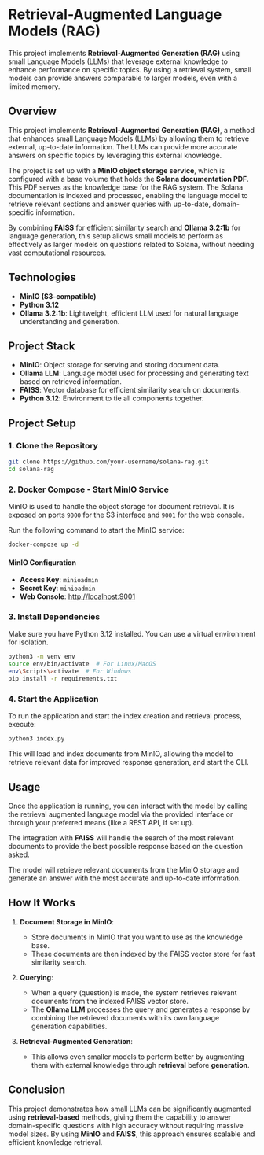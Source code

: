 # Retrieval-Augmented Language Models (RAG)

This project implements **Retrieval-Augmented Generation (RAG)** using small Language Models (LLMs) that leverage external knowledge to enhance performance on specific topics. By using a retrieval system, small models can provide answers comparable to larger models, even with a limited memory.

## Overview

This project implements **Retrieval-Augmented Generation (RAG)**, a method that enhances small Language Models (LLMs) by allowing them to retrieve external, up-to-date information. The LLMs can provide more accurate answers on specific topics by leveraging this external knowledge.

The project is set up with a **MinIO object storage service**, which is configured with a base volume that holds the **Solana documentation PDF**. This PDF serves as the knowledge base for the RAG system. The Solana documentation is indexed and processed, enabling the language model to retrieve relevant sections and answer queries with up-to-date, domain-specific information.

By combining **FAISS** for efficient similarity search and **Ollama 3.2:1b** for language generation, this setup allows small models to perform as effectively as larger models on questions related to Solana, without needing vast computational resources.

## Technologies

- **MinIO (S3-compatible)**
- **Python 3.12**
- **Ollama 3.2:1b**: Lightweight, efficient LLM used for natural language understanding and generation.

## Project Stack

- **MinIO**: Object storage for serving and storing document data.
- **Ollama LLM**: Language model used for processing and generating text based on retrieved information.
- **FAISS**: Vector database for efficient similarity search on documents.
- **Python 3.12**: Environment to tie all components together.

## Project Setup

### 1. Clone the Repository

```bash
git clone https://github.com/your-username/solana-rag.git
cd solana-rag
```

### 2. Docker Compose - Start MinIO Service

MinIO is used to handle the object storage for document retrieval. It is exposed on ports `9000` for the S3 interface and `9001` for the web console.

Run the following command to start the MinIO service:

```bash
docker-compose up -d
```

#### MinIO Configuration

- **Access Key**: `minioadmin`
- **Secret Key**: `minioadmin`
- **Web Console**: [http://localhost:9001](http://localhost:9001)

### 3. Install Dependencies

Make sure you have Python 3.12 installed. You can use a virtual environment for isolation.

```bash
python3 -m venv env
source env/bin/activate  # For Linux/MacOS
env\Scripts\activate  # For Windows
pip install -r requirements.txt
```

### 4. Start the Application

To run the application and start the index creation and retrieval process, execute:

```bash
python3 index.py
```

This will load and index documents from MinIO, allowing the model to retrieve relevant data for improved response generation, and start the CLI.

## Usage

Once the application is running, you can interact with the model by calling the retrieval augmented language model via the provided interface or through your preferred means (like a REST API, if set up).

The integration with **FAISS** will handle the search of the most relevant documents to provide the best possible response based on the question asked.

The model will retrieve relevant documents from the MinIO storage and generate an answer with the most accurate and up-to-date information.

## How It Works

1. **Document Storage in MinIO**:

   - Store documents in MinIO that you want to use as the knowledge base.
   - These documents are then indexed by the FAISS vector store for fast similarity search.

2. **Querying**:

   - When a query (question) is made, the system retrieves relevant documents from the indexed FAISS vector store.
   - The **Ollama LLM** processes the query and generates a response by combining the retrieved documents with its own language generation capabilities.

3. **Retrieval-Augmented Generation**:
   - This allows even smaller models to perform better by augmenting them with external knowledge through **retrieval** before **generation**.

## Conclusion

This project demonstrates how small LLMs can be significantly augmented using **retrieval-based** methods, giving them the capability to answer domain-specific questions with high accuracy without requiring massive model sizes. By using **MinIO** and **FAISS**, this approach ensures scalable and efficient knowledge retrieval.
